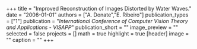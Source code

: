 +++
title = "Improved Reconstruction of Images Distorted by Water Waves."
date = "2006-01-01"
authors = ["A. Donate","E. Ribeiro"]
publication_types = ["1"]
publication = "_International Conference of Computer Vision Theory and Applications - VISAPP_"
publication_short = ""
image_preview = ""
selected = false
projects = []
math = true
highlight = true
[header]
image = ""
caption = ""
+++

